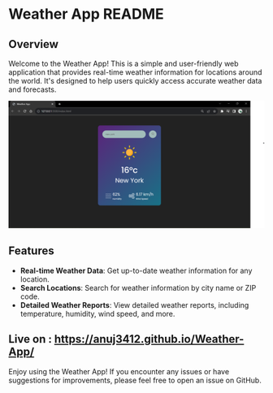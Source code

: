 # Weather App README

## Overview

Welcome to the Weather App! This is a simple and user-friendly web application that provides real-time weather information for locations around the world. It's designed to help users quickly access accurate weather data and forecasts.

![Weather App Screenshot](weather-app.png)

## Features

- **Real-time Weather Data**: Get up-to-date weather information for any location.
- **Search Locations**: Search for weather information by city name or ZIP code.
- **Detailed Weather Reports**: View detailed weather reports, including temperature, humidity, wind speed, and more.
  

## Live on : https://anuj3412.github.io/Weather-App/

Enjoy using the Weather App! If you encounter any issues or have suggestions for improvements, please feel free to open an issue on GitHub.
